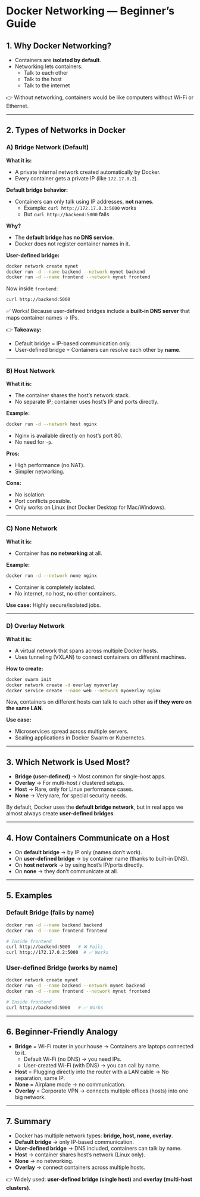 # Docker Networking — Beginner’s Guide

## 1. Why Docker Networking?
- Containers are **isolated by default**.  
- Networking lets containers:  
  - Talk to each other  
  - Talk to the host  
  - Talk to the internet  

👉 Without networking, containers would be like computers without Wi-Fi or Ethernet.

---

## 2. Types of Networks in Docker

### A) Bridge Network (Default)

**What it is:**  
- A private internal network created automatically by Docker.  
- Every container gets a private IP (like `172.17.0.2`).  

**Default bridge behavior:**  
- Containers can only talk using IP addresses, **not names**.  
  - Example: `curl http://172.17.0.3:5000` works  
  - But `curl http://backend:5000` fails  

**Why?**  
- The **default bridge has no DNS service**.  
- Docker does not register container names in it.

**User-defined bridge:**  
```bash
docker network create mynet
docker run -d --name backend --network mynet backend
docker run -d --name frontend --network mynet frontend
```
Now inside `frontend`:
```bash
curl http://backend:5000
```
✅ Works! Because user-defined bridges include a **built-in DNS server** that maps container names → IPs.

👉 **Takeaway:**  
- Default bridge = IP-based communication only.  
- User-defined bridge = Containers can resolve each other by **name**.

---

### B) Host Network

**What it is:**  
- The container shares the host’s network stack.  
- No separate IP; container uses host’s IP and ports directly.

**Example:**  
```bash
docker run -d --network host nginx
```
- Nginx is available directly on host’s port 80.  
- No need for `-p`.

**Pros:**  
- High performance (no NAT).  
- Simpler networking.

**Cons:**  
- No isolation.  
- Port conflicts possible.  
- Only works on Linux (not Docker Desktop for Mac/Windows).

---

### C) None Network

**What it is:**  
- Container has **no networking** at all.

**Example:**  
```bash
docker run -d --network none nginx
```
- Container is completely isolated.  
- No internet, no host, no other containers.  

**Use case:** Highly secure/isolated jobs.

---

### D) Overlay Network

**What it is:**  
- A virtual network that spans across multiple Docker hosts.  
- Uses tunneling (VXLAN) to connect containers on different machines.

**How to create:**  
```bash
docker swarm init
docker network create -d overlay myoverlay
docker service create --name web --network myoverlay nginx
```
Now, containers on different hosts can talk to each other **as if they were on the same LAN**.

**Use case:**  
- Microservices spread across multiple servers.  
- Scaling applications in Docker Swarm or Kubernetes.

---

## 3. Which Network is Used Most?

- **Bridge (user-defined)** → Most common for single-host apps.  
- **Overlay** → For multi-host / clustered setups.  
- **Host** → Rare, only for Linux performance cases.  
- **None** → Very rare, for special security needs.  

By default, Docker uses the **default bridge network**, but in real apps we almost always create **user-defined bridges**.

---

## 4. How Containers Communicate on a Host

- On **default bridge** → by IP only (names don’t work).  
- On **user-defined bridge** → by container name (thanks to built-in DNS).  
- On **host network** → by using host’s IP/ports directly.  
- On **none** → they don’t communicate at all.  

---

## 5. Examples

### Default Bridge (fails by name)
```bash
docker run -d --name backend backend
docker run -d --name frontend frontend

# Inside frontend
curl http://backend:5000   # ❌ Fails
curl http://172.17.0.2:5000  # ✅ Works
```

### User-defined Bridge (works by name)
```bash
docker network create mynet
docker run -d --name backend --network mynet backend
docker run -d --name frontend --network mynet frontend

# Inside frontend
curl http://backend:5000   # ✅ Works
```

---

## 6. Beginner-Friendly Analogy

- **Bridge** = Wi-Fi router in your house → Containers are laptops connected to it.  
  - Default Wi-Fi (no DNS) → you need IPs.  
  - User-created Wi-Fi (with DNS) → you can call by name.  
- **Host** = Plugging directly into the router with a LAN cable → No separation, same IP.  
- **None** = Airplane mode → no communication.  
- **Overlay** = Corporate VPN → connects multiple offices (hosts) into one big network.  

---

## 7. Summary

- Docker has multiple network types: **bridge, host, none, overlay**.  
- **Default bridge** → only IP-based communication.  
- **User-defined bridge** → DNS included, containers can talk by name.  
- **Host** → container shares host’s network (Linux only).  
- **None** → no networking.  
- **Overlay** → connect containers across multiple hosts.  

👉 Widely used: **user-defined bridge (single host)** and **overlay (multi-host clusters)**.
